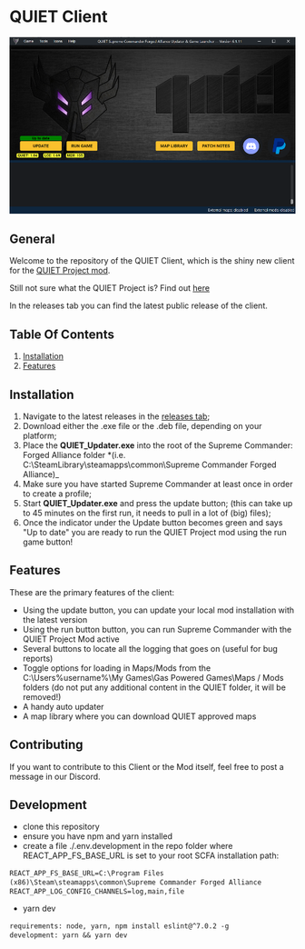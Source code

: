 # QUIET Client

![Client](client.PNG?raw=true)

## General

Welcome to the repository of the QUIET Client, which is the shiny new client for the [QUIET Project mod](https://github.com/Team-QUIET/QUIET-Community-Edition).

Still not sure what the QUIET Project is? Find out [here](https://github.com/Team-QUIET/QUIET-Community-Edition)

In the releases tab you can find the latest public release of the client.

## Table Of Contents

1. [Installation](#installation)
2. [Features](#features)

## Installation

1. Navigate to the latest releases in the [releases tab](https://github.com/Team-QUIET/quiet-updater/releases);
2. Download either the .exe file or the .deb file, depending on your platform;
3. Place the **QUIET_Updater.exe** into the root of the Supreme Commander: Forged Alliance folder \*(i.e. C:\SteamLibrary\steamapps\common\Supreme Commander Forged Alliance)\_
4. Make sure you have started Supreme Commander at least once in order to create a profile;
5. Start **QUIET_Updater.exe** and press the update button; (this can take up to 45 minutes on the first run, it needs to pull in a lot of (big) files);
6. Once the indicator under the Update button becomes green and says "Up to date" you are ready to run the QUIET Project mod using the run game button!

## Features

These are the primary features of the client:

- Using the update button, you can update your local mod installation with the latest version
- Using the run button button, you can run Supreme Commander with the QUIET Project Mod active
- Several buttons to locate all the logging that goes on (useful for bug reports)
- Toggle options for loading in Maps/Mods from the C:\Users\%username%\My Games\Gas Powered Games\Maps / Mods folders (do not put any additional content in the QUIET folder, it will be removed!)
- A handy auto updater
- A map library where you can download QUIET approved maps

## Contributing

If you want to contribute to this Client or the Mod itself, feel free to post a message in our Discord.


## Development
- clone this repository
- ensure you have npm and yarn installed
- create a file ./.env.development in the repo folder where REACT_APP_FS_BASE_URL is 
  set to your root SCFA installation path:

```shell
REACT_APP_FS_BASE_URL=C:\Program Files (x86)\Steam\steamapps\common\Supreme Commander Forged Alliance
REACT_APP_LOG_CONFIG_CHANNELS=log,main,file
```

- yarn dev

```
requirements: node, yarn, npm install eslint@^7.0.2 -g
development: yarn && yarn dev
```
